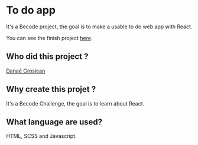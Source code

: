 # **To do app**

It's a Becode project, the goal is to make a usable to do web app with React.

You can see the finish project [here](https://spontaneous-maamoul-234107.netlify.app/).

## **Who did this project ?**

[Danaé Grosjean](https://github.com/Da-nae)

## **Why create this projet ?**

It's a Becode Challenge, the goal is to learn about React.

## **What language are used?**

HTML, SCSS and Javascript.
